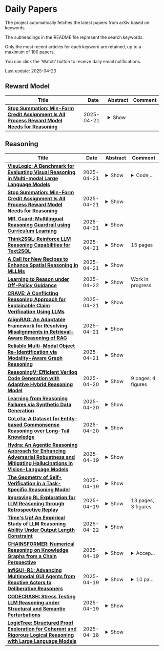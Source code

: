 # Daily Papers
The project automatically fetches the latest papers from arXiv based on keywords.

The subheadings in the README file represent the search keywords.

Only the most recent articles for each keyword are retained, up to a maximum of 100 papers.

You can click the 'Watch' button to receive daily email notifications.

Last update: 2025-04-23

## Reward Model
| **Title** | **Date** | **Abstract** | **Comment** |
| --- | --- | --- | --- |
| **[Stop Summation: Min-Form Credit Assignment Is All Process Reward Model Needs for Reasoning](http://arxiv.org/abs/2504.15275v1)** | 2025-04-21 | <details><summary>Show</summary><p>Process reward models (PRMs) have proven effective for test-time scaling of Large Language Models (LLMs) on challenging reasoning tasks. However, reward hacking issues with PRMs limit their successful application in reinforcement fine-tuning. In this paper, we identify the main cause of PRM-induced reward hacking: the canonical summation-form credit assignment in reinforcement learning (RL), which defines the value as cumulative gamma-decayed future rewards, easily induces LLMs to hack steps with high rewards. To address this, we propose PURE: Process sUpervised Reinforcement lEarning. The key innovation of PURE is a min-form credit assignment that formulates the value function as the minimum of future rewards. This method significantly alleviates reward hacking by limiting the value function range and distributing advantages more reasonably. Through extensive experiments on 3 base models, we show that PRM-based approaches enabling min-form credit assignment achieve comparable reasoning performance to verifiable reward-based methods within only 30% steps. In contrast, the canonical sum-form credit assignment collapses training even at the beginning! Additionally, when we supplement PRM-based fine-tuning with just 10% verifiable rewards, we further alleviate reward hacking and produce the best fine-tuned model based on Qwen2.5-Math-7B in our experiments, achieving 82.5% accuracy on AMC23 and 53.3% average accuracy across 5 benchmarks. Moreover, we summarize the observed reward hacking cases and analyze the causes of training collapse. Code and models are available at https://github.com/CJReinforce/PURE.</p></details> |  |

## Reasoning
| **Title** | **Date** | **Abstract** | **Comment** |
| --- | --- | --- | --- |
| **[VisuLogic: A Benchmark for Evaluating Visual Reasoning in Multi-modal Large Language Models](http://arxiv.org/abs/2504.15279v1)** | 2025-04-21 | <details><summary>Show</summary><p>Visual reasoning is a core component of human intelligence and a critical capability for advanced multimodal models. Yet current reasoning evaluations of multimodal large language models (MLLMs) often rely on text descriptions and allow language-based reasoning shortcuts, failing to measure genuine vision-centric reasoning. To address this, we introduce VisuLogic: a benchmark of 1,000 human-verified problems across six categories (e.g., quantitative shifts, spatial relations, attribute comparisons). These various types of questions can be evaluated to assess the visual reasoning capabilities of MLLMs from multiple perspectives. We evaluate leading MLLMs on this benchmark and analyze their results to identify common failure modes. Most models score below 30% accuracy-only slightly above the 25% random baseline and far below the 51.4% achieved by humans-revealing significant gaps in visual reasoning. Furthermore, we provide a supplementary training dataset and a reinforcement-learning baseline to support further progress.</p></details> | <details><summary>Code,...</summary><p>Code, data, and baselines are available at https://visulogic-benchmark.github.io/VisuLogic</p></details> |
| **[Stop Summation: Min-Form Credit Assignment Is All Process Reward Model Needs for Reasoning](http://arxiv.org/abs/2504.15275v1)** | 2025-04-21 | <details><summary>Show</summary><p>Process reward models (PRMs) have proven effective for test-time scaling of Large Language Models (LLMs) on challenging reasoning tasks. However, reward hacking issues with PRMs limit their successful application in reinforcement fine-tuning. In this paper, we identify the main cause of PRM-induced reward hacking: the canonical summation-form credit assignment in reinforcement learning (RL), which defines the value as cumulative gamma-decayed future rewards, easily induces LLMs to hack steps with high rewards. To address this, we propose PURE: Process sUpervised Reinforcement lEarning. The key innovation of PURE is a min-form credit assignment that formulates the value function as the minimum of future rewards. This method significantly alleviates reward hacking by limiting the value function range and distributing advantages more reasonably. Through extensive experiments on 3 base models, we show that PRM-based approaches enabling min-form credit assignment achieve comparable reasoning performance to verifiable reward-based methods within only 30% steps. In contrast, the canonical sum-form credit assignment collapses training even at the beginning! Additionally, when we supplement PRM-based fine-tuning with just 10% verifiable rewards, we further alleviate reward hacking and produce the best fine-tuned model based on Qwen2.5-Math-7B in our experiments, achieving 82.5% accuracy on AMC23 and 53.3% average accuracy across 5 benchmarks. Moreover, we summarize the observed reward hacking cases and analyze the causes of training collapse. Code and models are available at https://github.com/CJReinforce/PURE.</p></details> |  |
| **[MR. Guard: Multilingual Reasoning Guardrail using Curriculum Learning](http://arxiv.org/abs/2504.15241v1)** | 2025-04-21 | <details><summary>Show</summary><p>Large Language Models (LLMs) are susceptible to adversarial attacks such as jailbreaking, which can elicit harmful or unsafe behaviors. This vulnerability is exacerbated in multilingual setting, where multilingual safety-aligned data are often limited. Thus, developing a guardrail capable of detecting and filtering unsafe content across diverse languages is critical for deploying LLMs in real-world applications. In this work, we propose an approach to build a multilingual guardrail with reasoning. Our method consists of: (1) synthetic multilingual data generation incorporating culturally and linguistically nuanced variants, (2) supervised fine-tuning, and (3) a curriculum-guided Group Relative Policy Optimization (GRPO) framework that further improves performance. Experimental results demonstrate that our multilingual guardrail consistently outperforms recent baselines across both in-domain and out-of-domain languages. The multilingual reasoning capability of our guardrail enables it to generate multilingual explanations, which are particularly useful for understanding language-specific risks and ambiguities in multilingual content moderation.</p></details> |  |
| **[Think2SQL: Reinforce LLM Reasoning Capabilities for Text2SQL](http://arxiv.org/abs/2504.15077v1)** | 2025-04-21 | <details><summary>Show</summary><p>Large Language Models (LLMs) have shown impressive capabilities in transforming natural language questions about relational databases into SQL queries. Despite recent improvements, small LLMs struggle to handle questions involving multiple tables and complex SQL patterns under a Zero-Shot Learning (ZSL) setting. Supervised Fine-Tuning (SFT) partially compensate the knowledge deficits in pretrained models but falls short while dealing with queries involving multi-hop reasoning. To bridge this gap, different LLM training strategies to reinforce reasoning capabilities have been proposed, ranging from leveraging a thinking process within ZSL, including reasoning traces in SFT, or adopt Reinforcement Learning (RL) strategies. However, the influence of reasoning on Text2SQL performance is still largely unexplored. This paper investigates to what extent LLM reasoning capabilities influence their Text2SQL performance on four benchmark datasets. To this end, it considers the following LLM settings: (1) ZSL, including general-purpose reasoning or not; (2) SFT, with and without task-specific reasoning traces; (3) RL, leveraging execution accuracy as primary reward function; (4) SFT+RL, i.e, a two-stage approach that combines SFT and RL. The results show that general-purpose reasoning under ZSL proves to be ineffective in tackling complex Text2SQL cases. Small LLMs benefit from SFT with reasoning much more than larger ones, bridging the gap of their (weaker) model pretraining. RL is generally beneficial across all tested models and datasets, particularly when SQL queries involve multi-hop reasoning and multiple tables. Small LLMs with SFT+RL excel on most complex datasets thanks to a strategic balance between generality of the reasoning process and optimization of the execution accuracy. Thanks to RL, the7B Qwen-Coder-2.5 model performs on par with 100+ Billion ones on the Bird dataset.</p></details> | 15 pages |
| **[A Call for New Recipes to Enhance Spatial Reasoning in MLLMs](http://arxiv.org/abs/2504.15037v1)** | 2025-04-21 | <details><summary>Show</summary><p>Multimodal Large Language Models (MLLMs) have demonstrated impressive performance in general vision-language tasks. However, recent studies have exposed critical limitations in their spatial reasoning capabilities. This deficiency in spatial reasoning significantly constrains MLLMs' ability to interact effectively with the physical world, thereby limiting their broader applications. We argue that spatial reasoning capabilities will not naturally emerge from merely scaling existing architectures and training methodologies. Instead, this challenge demands dedicated attention to fundamental modifications in the current MLLM development approach. In this position paper, we first establish a comprehensive framework for spatial reasoning within the context of MLLMs. We then elaborate on its pivotal role in real-world applications. Through systematic analysis, we examine how individual components of the current methodology-from training data to reasoning mechanisms-influence spatial reasoning capabilities. This examination reveals critical limitations while simultaneously identifying promising avenues for advancement. Our work aims to direct the AI research community's attention toward these crucial yet underexplored aspects. By highlighting these challenges and opportunities, we seek to catalyze progress toward achieving human-like spatial reasoning capabilities in MLLMs.</p></details> |  |
| **[Learning to Reason under Off-Policy Guidance](http://arxiv.org/abs/2504.14945v2)** | 2025-04-22 | <details><summary>Show</summary><p>Recent advances in large reasoning models (LRMs) demonstrate that sophisticated behaviors such as multi-step reasoning and self-reflection can emerge via reinforcement learning (RL) with simple rule-based rewards. However, existing zero-RL approaches are inherently ``on-policy'', limiting learning to a model's own outputs and failing to acquire reasoning abilities beyond its initial capabilities. We introduce LUFFY (Learning to reason Under oFF-policY guidance), a framework that augments zero-RL with off-policy reasoning traces. LUFFY dynamically balances imitation and exploration by combining off-policy demonstrations with on-policy rollouts during training. Notably, we propose policy shaping via regularized importance sampling to avoid superficial and rigid imitation during mixed-policy training. Remarkably, LUFFY achieves an over +7.0 average gain across six math benchmarks and an advantage of over +6.2 points in out-of-distribution tasks. It also substantially surpasses imitation-based supervised fine-tuning (SFT), particularly in generalization. Analysis shows LUFFY not only imitates effectively but also explores beyond demonstrations, offering a scalable path to train generalizable reasoning models with off-policy guidance.</p></details> | Work in progress |
| **[CRAVE: A Conflicting Reasoning Approach for Explainable Claim Verification Using LLMs](http://arxiv.org/abs/2504.14905v1)** | 2025-04-21 | <details><summary>Show</summary><p>The rapid spread of misinformation, driven by digital media and AI-generated content, has made automatic claim verification essential. Traditional methods, which depend on expert-annotated evidence, are labor-intensive and not scalable. Although recent automated systems have improved, they still struggle with complex claims that require nuanced reasoning. To address this, we propose CRAVE, a Conflicting Reasoning Approach for explainable claim VErification, that verify the complex claims based on the conflicting rationales reasoned by large language models (LLMs). Specifically, CRAVE introduces a three-module framework. Ambiguity Elimination enchanced Evidence Retrieval module performs ambiguity elimination and entity-based search to gather relevant evidence related to claim verification from external sources like Wikipedia. Conflicting Perspective Reasoning and Preliminary Judgment module with LLMs adopts LLMs to reason rationales with conflicting stances about claim verification from retrieved evidence across four dimensions, i.e., direct evidence, semantic relationships, linguistic patterns, and logical reasoning and make a preliminary judgment. Finally, Small Language Model (SLM) based Judge module is fine-tuned to make use of preliminary judgment from LLMs to assess the confidence of the conflicting rationales and make a final authenticity judgment. This methodology allows CRAVE to capture subtle inconsistencies in complex claims, improving both the accuracy and transparency of claim verification. Extensive experiments on two public claim verification datasets demonstrate that our CRAVE model achieves much better performance than state-of-the-art methods and exhibits a superior capacity for finding relevant evidence and explaining the model predictions. The code is provided at https://github.com/8zym/CRAVE.</p></details> |  |
| **[AlignRAG: An Adaptable Framework for Resolving Misalignments in Retrieval-Aware Reasoning of RAG](http://arxiv.org/abs/2504.14858v1)** | 2025-04-21 | <details><summary>Show</summary><p>Retrieval-augmented generation (RAG) has emerged as a foundational paradigm for knowledge-grounded text generation. However, existing RAG pipelines often fail to ensure that the reasoning trajectories align with the evidential constraints imposed by retrieved content. In this paper, we reframe RAG as a problem of retrieval-aware reasoning and identify a core challenge: reasoning misalignment-the mismatch between a model's reasoning trajectory and the retrieved evidence. To address this challenge, we propose AlignRAG, a novel test-time framework that mitigates reasoning misalignment through iterative Critique-Driven Alignment (CDA) steps. In contrast to prior approaches that rely on static training or post-hoc selection, AlignRAG actively refines reasoning trajectories during inference by enforcing fine-grained alignment with evidence. Our framework introduces a new paradigm for retrieval-aware reasoning by: (1) constructing context-rich training corpora; (2) generating contrastive critiques from preference-aware reasoning trajectories; (3) training a dedicated \textit{Critic Language Model (CLM)} to identify reasoning misalignments; and (4) applying CDA steps to optimize reasoning trajectories iteratively. Empirical results demonstrate that AlignRAG consistently outperforms all baselines and could integrate as a plug-and-play module into existing RAG pipelines without further changes. By reconceptualizing RAG as a structured reasoning trajectory and establishing the test-time framework for correcting reasoning misalignments in RAG, AlignRAG provides practical advancements for retrieval-aware generation.</p></details> |  |
| **[Reliable Multi-Modal Object Re-Identification via Modality-Aware Graph Reasoning](http://arxiv.org/abs/2504.14847v1)** | 2025-04-21 | <details><summary>Show</summary><p>Multi-modal data provides abundant and diverse object information, crucial for effective modal interactions in Re-Identification (ReID) tasks. However, existing approaches often overlook the quality variations in local features and fail to fully leverage the complementary information across modalities, particularly in the case of low-quality features. In this paper, we propose to address this issue by leveraging a novel graph reasoning model, termed the Modality-aware Graph Reasoning Network (MGRNet). Specifically, we first construct modality-aware graphs to enhance the extraction of fine-grained local details by effectively capturing and modeling the relationships between patches. Subsequently, the selective graph nodes swap operation is employed to alleviate the adverse effects of low-quality local features by considering both local and global information, enhancing the representation of discriminative information. Finally, the swapped modality-aware graphs are fed into the local-aware graph reasoning module, which propagates multi-modal information to yield a reliable feature representation. Another advantage of the proposed graph reasoning approach is its ability to reconstruct missing modal information by exploiting inherent structural relationships, thereby minimizing disparities between different modalities. Experimental results on four benchmarks (RGBNT201, Market1501-MM, RGBNT100, MSVR310) indicate that the proposed method achieves state-of-the-art performance in multi-modal object ReID. The code for our method will be available upon acceptance.</p></details> |  |
| **[ReasoningV: Efficient Verilog Code Generation with Adaptive Hybrid Reasoning Model](http://arxiv.org/abs/2504.14560v1)** | 2025-04-20 | <details><summary>Show</summary><p>Large Language Models (LLMs) have advanced Verilog code generation significantly, yet face challenges in data quality, reasoning capabilities, and computational efficiency. This paper presents ReasoningV, a novel model employing a hybrid reasoning strategy that integrates trained intrinsic capabilities with dynamic inference adaptation for Verilog code generation. Our framework introduces three complementary innovations: (1) ReasoningV-5K, a high-quality dataset of 5,000 functionally verified instances with reasoning paths created through multi-dimensional filtering of PyraNet samples; (2) a two-stage training approach combining parameter-efficient fine-tuning for foundational knowledge with full-parameter optimization for enhanced reasoning; and (3) an adaptive reasoning mechanism that dynamically adjusts reasoning depth based on problem complexity, reducing token consumption by up to 75\% while preserving performance. Experimental results demonstrate ReasoningV's effectiveness with a pass@1 accuracy of 57.8\% on VerilogEval-human, achieving performance competitive with leading commercial models like Gemini-2.0-flash (59.5\%) and exceeding the previous best open-source model by 10.4 percentage points. ReasoningV offers a more reliable and accessible pathway for advancing AI-driven hardware design automation, with our model, data, and code available at https://github.com/BUAA-CLab/ReasoningV.</p></details> | 9 pages, 4 figures |
| **[Learning from Reasoning Failures via Synthetic Data Generation](http://arxiv.org/abs/2504.14523v1)** | 2025-04-20 | <details><summary>Show</summary><p>Training models on synthetic data has emerged as an increasingly important strategy for improving the performance of generative AI. This approach is particularly helpful for large multimodal models (LMMs) due to the relative scarcity of high-quality paired image-text data compared to language-only data. While a variety of methods have been proposed for generating large multimodal datasets, they do not tailor the synthetic data to address specific deficiencies in the reasoning abilities of LMMs which will be trained with the generated dataset. In contrast, humans often learn in a more efficient manner by seeking out examples related to the types of reasoning where they have failed previously. Inspired by this observation, we propose a new approach for synthetic data generation which is grounded in the analysis of an existing LMM's reasoning failures. Our methodology leverages frontier models to automatically analyze errors produced by a weaker LMM and propose new examples which can be used to correct the reasoning failure via additional training, which are then further filtered to ensure high quality. We generate a large multimodal instruction tuning dataset containing over 553k examples using our approach and conduct extensive experiments demonstrating its utility for improving the performance of LMMs on multiple downstream tasks. Our results show that models trained on our synthetic data can even exceed the performance of LMMs trained on an equivalent amount of additional real data, demonstrating the high value of generating synthetic data targeted to specific reasoning failure modes in LMMs. We will make our dataset and code publicly available.</p></details> |  |
| **[CoLoTa: A Dataset for Entity-based Commonsense Reasoning over Long-Tail Knowledge](http://arxiv.org/abs/2504.14462v1)** | 2025-04-20 | <details><summary>Show</summary><p>The rise of Large Language Models (LLMs) has redefined the AI landscape, particularly due to their ability to encode factual and commonsense knowledge, and their outstanding performance in tasks requiring reasoning. Despite these advances, hallucinations and reasoning errors remain a significant barrier to their deployment in high-stakes settings. In this work, we observe that even the most prominent LLMs, such as OpenAI-o1, suffer from high rates of reasoning errors and hallucinations on tasks requiring commonsense reasoning over obscure, long-tail entities. To investigate this limitation, we present a new dataset for Commonsense reasoning over Long-Tail entities (CoLoTa), that consists of 3,300 queries from question answering and claim verification tasks and covers a diverse range of commonsense reasoning skills. We remark that CoLoTa can also serve as a Knowledge Graph Question Answering (KGQA) dataset since the support of knowledge required to answer its queries is present in the Wikidata knowledge graph. However, as opposed to existing KGQA benchmarks that merely focus on factoid questions, our CoLoTa queries also require commonsense reasoning. Our experiments with strong LLM-based KGQA methodologies indicate their severe inability to answer queries involving commonsense reasoning. Hence, we propose CoLoTa as a novel benchmark for assessing both (i) LLM commonsense reasoning capabilities and their robustness to hallucinations on long-tail entities and (ii) the commonsense reasoning capabilities of KGQA methods.</p></details> |  |
| **[Hydra: An Agentic Reasoning Approach for Enhancing Adversarial Robustness and Mitigating Hallucinations in Vision-Language Models](http://arxiv.org/abs/2504.14395v1)** | 2025-04-19 | <details><summary>Show</summary><p>To develop trustworthy Vision-Language Models (VLMs), it is essential to address adversarial robustness and hallucination mitigation, both of which impact factual accuracy in high-stakes applications such as defense and healthcare. Existing methods primarily focus on either adversarial defense or hallucination post-hoc correction, leaving a gap in unified robustness strategies. We introduce \textbf{Hydra}, an adaptive agentic framework that enhances plug-in VLMs through iterative reasoning, structured critiques, and cross-model verification, improving both resilience to adversarial perturbations and intrinsic model errors. Hydra employs an Action-Critique Loop, where it retrieves and critiques visual information, leveraging Chain-of-Thought (CoT) and In-Context Learning (ICL) techniques to refine outputs dynamically. Unlike static post-hoc correction methods, Hydra adapts to both adversarial manipulations and intrinsic model errors, making it robust to malicious perturbations and hallucination-related inaccuracies. We evaluate Hydra on four VLMs, three hallucination benchmarks, two adversarial attack strategies, and two adversarial defense methods, assessing performance on both clean and adversarial inputs. Results show that Hydra surpasses plug-in VLMs and state-of-the-art (SOTA) dehallucination methods, even without explicit adversarial defenses, demonstrating enhanced robustness and factual consistency. By bridging adversarial resistance and hallucination mitigation, Hydra provides a scalable, training-free solution for improving the reliability of VLMs in real-world applications.</p></details> |  |
| **[The Geometry of Self-Verification in a Task-Specific Reasoning Model](http://arxiv.org/abs/2504.14379v1)** | 2025-04-19 | <details><summary>Show</summary><p>How do reasoning models verify their own answers? We study this question by training a model using DeepSeek R1's recipe on the CountDown task. We leverage the fact that preference tuning leads to mode collapse, resulting in a model that always produces highly structured and easily parse-able chain-of-thought sequences. With this setup, we do a top-down and bottom-up analysis to reverse-engineer how the model verifies its outputs. Our top-down analysis reveals Gated Linear Unit (GLU) weights encoding verification-related tokens, such as ``success'' or ``incorrect'', which activate according to the correctness of the model's reasoning steps. Our bottom-up analysis reveals that ``previous-token heads'' are mainly responsible for model verification. Our analyses meet in the middle: drawing inspiration from inter-layer communication channels, we use the identified GLU vectors to localize as few as three attention heads that can disable model verification, pointing to a necessary component of a potentially larger verification circuit.</p></details> |  |
| **[Improving RL Exploration for LLM Reasoning through Retrospective Replay](http://arxiv.org/abs/2504.14363v1)** | 2025-04-19 | <details><summary>Show</summary><p>Reinforcement learning (RL) has increasingly become a pivotal technique in the post-training of large language models (LLMs). The effective exploration of the output space is essential for the success of RL. We observe that for complex problems, during the early stages of training, the model exhibits strong exploratory capabilities and can identify promising solution ideas. However, its limited capability at this stage prevents it from successfully solving these problems. The early suppression of these potentially valuable solution ideas by the policy gradient hinders the model's ability to revisit and re-explore these ideas later. Consequently, although the LLM's capabilities improve in the later stages of training, it still struggles to effectively address these complex problems. To address this exploration issue, we propose a novel algorithm named Retrospective Replay-based Reinforcement Learning (RRL), which introduces a dynamic replay mechanism throughout the training process. RRL enables the model to revisit promising states identified in the early stages, thereby improving its efficiency and effectiveness in exploration. To evaluate the effectiveness of RRL, we conduct extensive experiments on complex reasoning tasks, including mathematical reasoning and code generation, and general dialogue tasks. The results indicate that RRL maintains high exploration efficiency throughout the training period, significantly enhancing the effectiveness of RL in optimizing LLMs for complicated reasoning tasks. Moreover, it also improves the performance of RLHF, making the model both safer and more helpful.</p></details> | 13 pages, 3 figures |
| **[Time's Up! An Empirical Study of LLM Reasoning Ability Under Output Length Constraint](http://arxiv.org/abs/2504.14350v2)** | 2025-04-22 | <details><summary>Show</summary><p>Recent work has demonstrated the remarkable potential of Large Language Models (LLMs) in test-time scaling. By making the models think before answering, they are able to achieve much higher accuracy with extra inference computation. However, in many real-world scenarios, models are used under time constraints, where an answer should be given to the user within a certain output length. It is unclear whether and how the reasoning abilities of LLMs remain effective under such constraints. We take a first look at this problem by conducting an in-depth empirical study. Specifically, we test more than 25 LLMs on common reasoning datasets under a wide range of output length budgets, and we analyze the correlation between the inference accuracy and various properties including model type, model size, prompt style, etc. We also consider the mappings between the token budgets and the actual on-device latency budgets. The results have demonstrated several interesting findings regarding the budget-aware LLM reasoning that differ from the unconstrained situation, e.g. the optimal choices of model sizes and prompts change under different budgets. These findings offer practical guidance for users to deploy LLMs under real-world latency constraints.</p></details> |  |
| **[CHAINSFORMER: Numerical Reasoning on Knowledge Graphs from a Chain Perspective](http://arxiv.org/abs/2504.14282v1)** | 2025-04-19 | <details><summary>Show</summary><p>Reasoning over Knowledge Graphs (KGs) plays a pivotal role in knowledge graph completion or question answering systems, providing richer and more accurate triples and attributes. As numerical attributes become increasingly essential in characterizing entities and relations in KGs, the ability to reason over these attributes has gained significant importance. Existing graph-based methods such as Graph Neural Networks (GNNs) and Knowledge Graph Embeddings (KGEs), primarily focus on aggregating homogeneous local neighbors and implicitly embedding diverse triples. However, these approaches often fail to fully leverage the potential of logical paths within the graph, limiting their effectiveness in exploiting the reasoning process. To address these limitations, we propose ChainsFormer, a novel chain-based framework designed to support numerical reasoning. Chainsformer not only explicitly constructs logical chains but also expands the reasoning depth to multiple hops. Specially, we introduces Relation-Attribute Chains (RA-Chains), a specialized logic chain, to model sequential reasoning patterns. ChainsFormer captures the step-by-step nature of multi-hop reasoning along RA-Chains by employing sequential in-context learning. To mitigate the impact of noisy chains, we propose a hyperbolic affinity scoring mechanism that selects relevant logic chains in a variable-resolution space. Furthermore, ChainsFormer incorporates an attention-based numerical reasoner to identify critical reasoning paths, enhancing both reasoning accuracy and transparency. Experimental results demonstrate that ChainsFormer significantly outperforms state-of-the-art methods, achieving up to a 20.0% improvement in performance. The implementations are available at https://github.com/zhaodazhuang2333/ChainsFormer.</p></details> | <details><summary>Accep...</summary><p>Accepted to ICDE 2025</p></details> |
| **[InfiGUI-R1: Advancing Multimodal GUI Agents from Reactive Actors to Deliberative Reasoners](http://arxiv.org/abs/2504.14239v1)** | 2025-04-19 | <details><summary>Show</summary><p>Multimodal Large Language Models (MLLMs) have powered Graphical User Interface (GUI) Agents, showing promise in automating tasks on computing devices. Recent works have begun exploring reasoning in GUI tasks with encouraging results. However, many current approaches rely on manually designed reasoning templates, which may result in reasoning that is not sufficiently robust and adaptive for complex GUI environments. Meanwhile, some existing agents continue to operate as Reactive Actors, relying primarily on implicit reasoning that may lack sufficient depth for GUI tasks demanding planning and error recovery. We argue that advancing these agents requires a shift from reactive acting towards acting based on deliberate reasoning. To facilitate this transformation, we introduce InfiGUI-R1, an MLLM-based GUI agent developed through our Actor2Reasoner framework, a reasoning-centric, two-stage training approach designed to progressively evolve agents from Reactive Actors to Deliberative Reasoners. The first stage, Reasoning Injection, focuses on establishing a basic reasoner. We employ Spatial Reasoning Distillation to transfer cross-modal spatial reasoning capabilities from teacher models to MLLMs through trajectories with explicit reasoning steps, enabling models to integrate GUI visual-spatial information with logical reasoning before action generation. The second stage, Deliberation Enhancement, refines the basic reasoner into a deliberative one using Reinforcement Learning. This stage introduces two approaches: Sub-goal Guidance, which rewards models for generating accurate intermediate sub-goals, and Error Recovery Scenario Construction, which creates failure-and-recovery training scenarios from identified prone-to-error steps. Experimental results show InfiGUI-R1 achieves strong performance in GUI grounding and trajectory tasks. Resources at https://github.com/Reallm-Labs/InfiGUI-R1.</p></details> | <details><summary>10 pa...</summary><p>10 pages, 3 figures, work in progress</p></details> |
| **[CODECRASH: Stress Testing LLM Reasoning under Structural and Semantic Perturbations](http://arxiv.org/abs/2504.14119v1)** | 2025-04-19 | <details><summary>Show</summary><p>Large Language Models (LLMs) have recently showcased strong capabilities in code-related tasks, yet their robustness in code comprehension and reasoning remains underexplored. In this paper, we present CodeCrash, a unified benchmark that evaluates LLM robustness under code structural and textual distraction perturbations, applied to two established benchmarks -- CRUXEval and LiveCodeBench -- across both input and output prediction tasks. We evaluate seventeen LLMs using direct and Chain-of-Thought inference to systematically analyze their robustness, identify primary reasons for performance degradation, and highlight failure modes. Our findings reveal the fragility of LLMs under structural noise and the inherent reliance on natural language cues, highlighting critical robustness issues of LLMs in code execution and understanding. Additionally, we examine three Large Reasoning Models (LRMs) and discover the severe vulnerability of self-reflective reasoning mechanisms that lead to reasoning collapse. CodeCrash provides a principled framework for stress-testing LLMs in code understanding, offering actionable directions for future evaluation and benchmarking. The code of CodeCrash and the robustness leaderboard are publicly available at https://donaldlamnl.github.io/CodeCrash/ .</p></details> |  |
| **[LogicTree: Structured Proof Exploration for Coherent and Rigorous Logical Reasoning with Large Language Models](http://arxiv.org/abs/2504.14089v1)** | 2025-04-18 | <details><summary>Show</summary><p>Large language models (LLMs) have achieved remarkable multi-step reasoning capabilities across various domains. However, LLMs still face distinct challenges in complex logical reasoning, as (1) proof-finding requires systematic exploration and the maintenance of logical coherence and (2) searching the right combination of premises at each reasoning step is inherently challenging in tasks with large premise space. To address this, we propose LogicTree, an inference-time modular framework employing algorithm-guided search to automate structured proof exploration and ensure logical coherence. Advancing beyond tree-of-thought (ToT), we incorporate caching mechanism into LogicTree to enable effective utilization of historical knowledge, preventing reasoning stagnation and minimizing redundancy. Furthermore, we address the combinatorial complexity of premise search by decomposing it into a linear process. The refined premise selection restricts subsequent inference to at most one derivation per step, enhancing reasoning granularity and enforcing strict step-by-step reasoning. Additionally, we introduce two LLM-free heuristics for premise prioritization, enabling strategic proof search. Experimental results on five datasets demonstrate that LogicTree optimally scales inference-time computation to achieve higher proof accuracy, surpassing chain-of-thought (CoT) and ToT with average gains of 23.6% and 12.5%, respectively, on GPT-4o. Moreover, within LogicTree, GPT-4o outperforms o3-mini by 7.6% on average.</p></details> |  |

